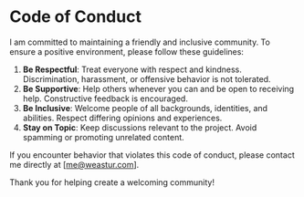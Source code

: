 # Code of Conduct

I am committed to maintaining a friendly and inclusive community. To ensure a positive environment, please follow these guidelines:

1. **Be Respectful**: Treat everyone with respect and kindness. Discrimination, harassment, or offensive behavior is not tolerated.
2. **Be Supportive**: Help others whenever you can and be open to receiving help. Constructive feedback is encouraged.
3. **Be Inclusive**: Welcome people of all backgrounds, identities, and abilities. Respect differing opinions and experiences.
4. **Stay on Topic**: Keep discussions relevant to the project. Avoid spamming or promoting unrelated content.

If you encounter behavior that violates this code of conduct, please contact me directly at [me@weastur.com].

Thank you for helping create a welcoming community!
